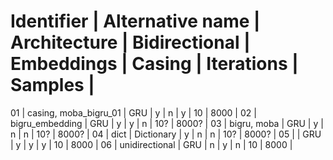 Identifier  | Alternative name      | Architecture  | Bidirectional | Embeddings    | Casing | Iterations   | Samples |
=======================================================================================================================
01          | casing, moba_bigru_01 | GRU           | y             | n             | y      | 10           | 8000    |
02          | bigru_embedding       | GRU           | y             | y             | n      | 10?          | 8000?   |
03          | bigru, moba           | GRU           | y             | n             | n      | 10?          | 8000?   |
04          | dict                  | Dictionary    | y             | n             | n      | 10?          | 8000?   |
05          |                       | GRU           | y             | y             | y      | 10           | 8000    |
06          | unidirectional        | GRU           | n             | y             | n      | 10           | 8000    |